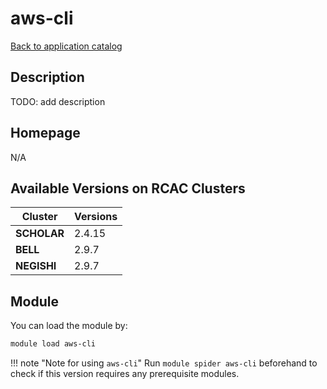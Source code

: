 # aws-cli

[Back to application catalog](../app_catalog.md)

## Description

TODO: add description

## Homepage

N/A

## Available Versions on RCAC Clusters

|Cluster|Versions|
|---|---|
**SCHOLAR**|2.4.15
**BELL**|2.9.7
**NEGISHI**|2.9.7

## Module

You can load the module by:

```bash
module load aws-cli
```

!!! note "Note for using `aws-cli`"
    Run `module spider aws-cli` beforehand to check if this version requires any prerequisite modules.
